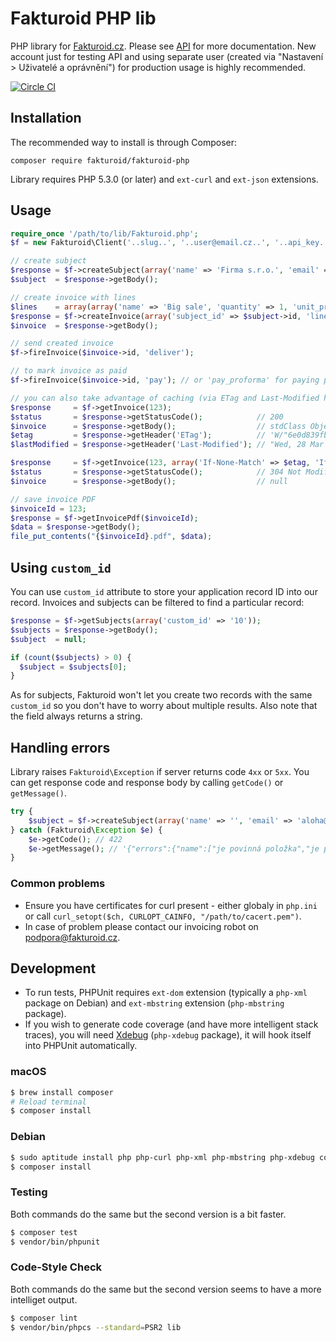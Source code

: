 # Fakturoid PHP lib

PHP library for [Fakturoid.cz](https://www.fakturoid.cz/). Please see [API](http://docs.fakturoid.apiary.io/) for more documentation.
New account just for testing API and using separate user (created via "Nastavení > Uživatelé a oprávnění") for production usage is highly recommended.

[![Circle CI](https://circleci.com/gh/fakturoid/fakturoid-php.svg?style=svg)](https://circleci.com/gh/fakturoid/fakturoid-php)

## Installation
The recommended way to install is through Composer:

```
composer require fakturoid/fakturoid-php
```

Library requires PHP 5.3.0 (or later) and `ext-curl` and `ext-json` extensions.

## Usage

```php
require_once '/path/to/lib/Fakturoid.php';
$f = new Fakturoid\Client('..slug..', '..user@email.cz..', '..api_key..', 'PHPlib <your@email.cz>');

// create subject
$response = $f->createSubject(array('name' => 'Firma s.r.o.', 'email' => 'aloha@pokus.cz'));
$subject  = $response->getBody();

// create invoice with lines
$lines    = array(array('name' => 'Big sale', 'quantity' => 1, 'unit_price' => 1000));
$response = $f->createInvoice(array('subject_id' => $subject->id, 'lines' => $lines));
$invoice  = $response->getBody();

// send created invoice
$f->fireInvoice($invoice->id, 'deliver');

// to mark invoice as paid
$f->fireInvoice($invoice->id, 'pay'); // or 'pay_proforma' for paying proforma and 'pay_partial_proforma' for partial proforma

// you can also take advantage of caching (via ETag and Last-Modified headers).
$response     = $f->getInvoice(123);
$status       = $response->getStatusCode();            // 200
$invoice      = $response->getBody();                  // stdClass Object
$etag         = $response->getHeader('ETag');          // 'W/"6e0d839fb2edb9eadcd9ecda2d227c96"'
$lastModified = $response->getHeader('Last-Modified'); // "Wed, 28 Mar 2018 03:11:14 GMT"

$response     = $f->getInvoice(123, array('If-None-Match' => $etag, 'If-Modified-Since' => $lastModified));
$status       = $response->getStatusCode();            // 304 Not Modified
$invoice      = $response->getBody();                  // null

// save invoice PDF
$invoiceId = 123;
$response = $f->getInvoicePdf($invoiceId);
$data = $response->getBody();
file_put_contents("{$invoiceId}.pdf", $data);
```

## Using `custom_id`

You can use `custom_id` attribute to store your application record ID into our record.
Invoices and subjects can be filtered to find a particular record:

```php
$response = $f->getSubjects(array('custom_id' => '10'));
$subjects = $response->getBody();
$subject  = null;

if (count($subjects) > 0) {
  $subject = $subjects[0];
}
```

As for subjects, Fakturoid won't let you create two records with the same `custom_id` so you don't have to worry about multiple results.
Also note that the field always returns a string.

## Handling errors

Library raises `Fakturoid\Exception` if server returns code `4xx` or `5xx`. You can get response code and response body by calling `getCode()` or `getMessage()`.

```php
try {
    $subject = $f->createSubject(array('name' => '', 'email' => 'aloha@pokus.cz'));
} catch (Fakturoid\Exception $e) {
    $e->getCode(); // 422
    $e->getMessage(); // '{"errors":{"name":["je povinná položka","je příliš krátký/á/é (min. 2 znaků)"]}}'
}
```

### Common problems

- Ensure you have certificates for curl present - either globaly in `php.ini` or call `curl_setopt($ch, CURLOPT_CAINFO, "/path/to/cacert.pem")`.
- In case of problem please contact our invoicing robot on podpora@fakturoid.cz.

## Development

- To run tests, PHPUnit requires `ext-dom` extension (typically a `php-xml` package on Debian) and `ext-mbstring` extension (`php-mbstring` package).
- If you wish to generate code coverage (and have more intelligent stack traces), you will need [Xdebug](https://xdebug.org/)
  (`php-xdebug` package), it will hook itself into PHPUnit automatically.

### macOS

```sh
$ brew install composer
# Reload terminal
$ composer install
```

### Debian

```sh
$ sudo aptitude install php php-curl php-xml php-mbstring php-xdebug composer
$ composer install
```

### Testing

Both commands do the same but the second version is a bit faster.

```sh
$ composer test
$ vendor/bin/phpunit
```

### Code-Style Check

Both commands do the same but the second version seems to have a more intelliget output.

```sh
$ composer lint
$ vendor/bin/phpcs --standard=PSR2 lib
```
